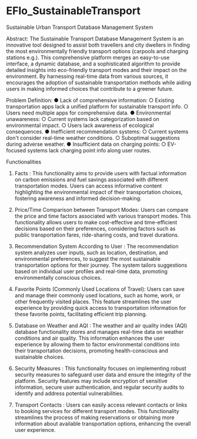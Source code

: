 # EFlo_SustainableTransport
Sustainable Urban Transport Database Management System

Abstract:
The Sustainable Transport Database Management System is an innovative tool designed to
assist both travellers and city dwellers in finding the most environmentally friendly transport
options (carpools and charging stations e.g.). This comprehensive platform merges an
easy-to-use interface, a dynamic database, and a sophisticated algorithm to provide detailed
insights into eco-friendly transport modes and their impact on the environment. By
harnessing real-time data from various sources, it encourages the adoption of sustainable
transportation methods while aiding users in making informed choices that contribute to a
greener future.

Problem Definition:
● Lack of comprehensive information:
  ○ Existing transportation apps lack a unified platform for sustainable transport
info.
  ○ Users need multiple apps for comprehensive data.
● Environmental unawareness:
  ○ Current systems lack categorization based on environmental impact.
  ○ Users lack awareness of ecological consequences.
● Inefficient recommendation systems:
  ○  Current systems don&#39;t consider real-time weather conditions.
  ○ Suboptimal suggestions during adverse weather.
● Insufficient data on charging points:
  ○ EV-focused systems lack charging point info along user routes.

Functionalities

1. Facts : This functionality aims to provide users with factual information on carbon
emissions and fuel savings associated with different transportation modes. Users can
access informative content highlighting the environmental impact of their
transportation choices, fostering awareness and informed decision-making.

2. Price/Time Comparison between Transport Modes: Users can compare the price
and time factors associated with various transport modes. This functionality allows
users to make cost-effective and time-efficient decisions based on their preferences,
considering factors such as public transportation fares, ride-sharing costs, and travel
durations.

3. Recommendation System According to User : The recommendation system
analyzes user inputs, such as location, destination, and environmental preferences, to
suggest the most sustainable transportation options for their journey. The system
tailors suggestions based on individual user profiles and real-time data, promoting
environmentally conscious choices.

4. Favorite Points (Commonly Used Locations of Travel): Users can save and
manage their commonly used locations, such as home, work, or other frequently
visited places. This feature streamlines the user experience by providing quick access
to transportation information for these favorite points, facilitating efficient trip
planning.

5. Database on Weather and AQI : The weather and air quality index (AQI) database
functionality stores and manages real-time data on weather conditions and air quality.
This information enhances the user experience by allowing them to factor
environmental conditions into their transportation decisions, promoting
health-conscious and sustainable choices.

6. Security Measures : This functionality focuses on implementing robust security
measures to safeguard user data and ensure the integrity of the platform. Security
features may include encryption of sensitive information, secure user authentication,
and regular security audits to identify and address potential vulnerabilities.

7. Transport Contacts : Users can easily access relevant contacts or links to booking
services for different transport modes. This functionality streamlines the process of
making reservations or obtaining more information about available transportation
options, enhancing the overall user experience.
